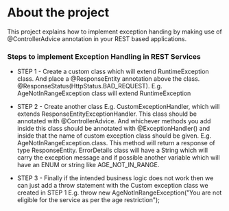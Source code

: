 # About the project

This project explains how to implement exception handing by making use of @ControllerAdvice annotation in your REST based applications.

### Steps to implement Exception Handling in REST Services

* STEP 1 - Create a custom class which will extend RuntimeException class. And place a @ResponseEntity annotation above the class. @ResponseStatus(HttpStatus.BAD_REQUEST).
E.g. AgeNotInRangeException class will extend RuntimeException

* STEP 2 - Create another class E.g. CustomExceptionHandler, which will extends ResponseEntityExceptionHandler. This class should be annotated with @ControllerAdvice. And whichever methods you add inside this class should be annotated with @ExceptionHandler(<Name of the custom exception>) and inside that the name of custom exception class should be given. E.g. AgeNotInRangeException.class.
This method will return a response of type ResponseEntity<ErrorDetails>. ErrorDetails class will have a String which will carry the exception message and if possible another variable which will have an ENUM or string like AGE_NOT_IN_RANGE.

* STEP 3 - Finally if the intended business logic does not work then we can just add a throw statement with the Custom exception class we created in STEP 1
E.g. throw new AgeNotInRangeException("You are not eligible for the service as per the age restriction");